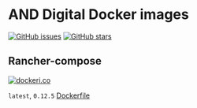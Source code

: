 # AND Digital Docker images

[![GitHub issues](https://img.shields.io/github/issues/andigital/docker.svg "GitHub issues")](https://github.com/andigital/docker)
[![GitHub stars](https://img.shields.io/github/stars/andigital/docker.svg "GitHub stars")](https://github.com/andigital/docker)

## Rancher-compose

[![dockeri.co](http://dockeri.co/image/andigital/rancher-compose)](https://hub.docker.com/r/andigital/rancher-compose/)

`latest`, `0.12.5` [Dockerfile](https://github.com/ANDigital/docker/tree/master/rancher/rancher-compose)
